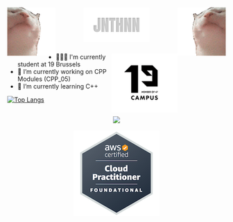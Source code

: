 <h1 align="center">
<img align="left" src="https://raw.githubusercontent.com/JNTHNN/JNTHNN/master/img/catjam.gif" alt="catjam">
<img src="https://raw.githubusercontent.com/JNTHNN/JNTHNN/master/img/JNTHNN.svg" alt="JNTHNN" style="width:30%;height:auto;object-fit:cover;">
<img align="right" src="https://raw.githubusercontent.com/JNTHNN/JNTHNN/master/img/catjam-reverse.gif" alt="catjam">
</h1>

<img align="right" src="https://raw.githubusercontent.com/JNTHNN/JNTHNN/master/img/19.png" alt="catjam" style="width:30%;float: inline-end;">

- 👨🏼‍🎓 I'm currently student at 19 Brussels
- 🔭 I’m currently working on CPP Modules (CPP_05)
- 🌱 I’m currently learning C++

[![Top Langs](https://github-readme-stats.vercel.app/api/top-langs/?username=jnthnn&layout=compact&theme=dark)](https://github.com/anuraghazra/github-readme-stats)

<h2></h2>

<p align="center">
  <img src="https://skillicons.dev/icons?i=c,cpp,apple,git,bash,vim,vscode" />
</p>

<p align="center">
  <img src="https://raw.githubusercontent.com/JNTHNN/JNTHNN/master/img/aws-certified-cloud-practitioner.png" />
</p>

<!--
<h2> Projets 19 / 42 </h2>

<p align="center">
  <img width=180px src="https://raw.githubusercontent.com/JNTHNN/JNTHNN/master/1-removebg-preview.png" />
  <img width=180px src="https://raw.githubusercontent.com/JNTHNN/JNTHNN/master/2-removebg-preview.png" />
  <img width=180px src="https://raw.githubusercontent.com/JNTHNN/JNTHNN/master/3-removebg-preview.png" />
  <img width=180px src="https://raw.githubusercontent.com/JNTHNN/JNTHNN/master/4-removebg-preview.png" />
  <img width=180px src="https://raw.githubusercontent.com/JNTHNN/JNTHNN/master/5-removebg-preview.png" />
</p>
<p align="center">
  <img width=180px src="https://raw.githubusercontent.com/JNTHNN/JNTHNN/master/8-removebg-preview.png" />
  <img width=180px src="https://raw.githubusercontent.com/JNTHNN/JNTHNN/master/7-removebg-preview.png" />
  <img width=180px src="https://raw.githubusercontent.com/JNTHNN/JNTHNN/master/6-removebg-preview.png" />

</p>

<!--
**JNTHNN/JNTHNN** is a ✨ _special_ ✨ repository because its `README.md` (this file) appears on your GitHub profile.

Here are some ideas to get you started:

- 👯 I’m looking to collaborate on ...
- 🤔 I’m looking for help with ...
- 💬 Ask me about ...
- 📫 How to reach me: ...
- 😄 Pronouns: ...
- ⚡ Fun fact: ...
-->
